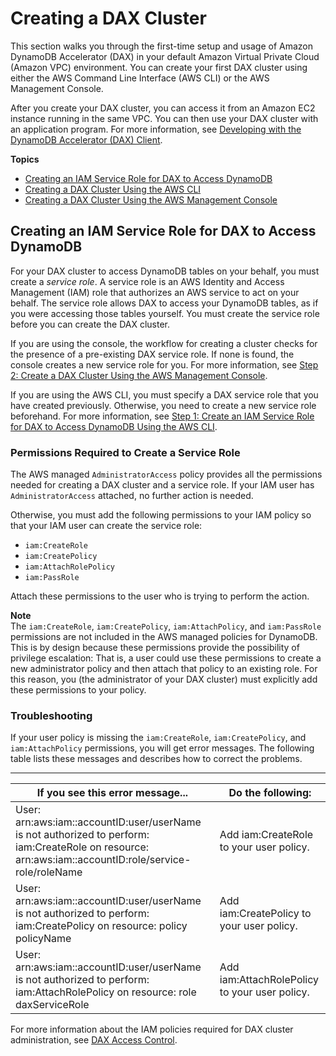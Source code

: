 # Creating a DAX Cluster<a name="DAX.create-cluster"></a>

This section walks you through the first\-time setup and usage of Amazon DynamoDB Accelerator \(DAX\) in your default Amazon Virtual Private Cloud \(Amazon VPC\) environment\. You can create your first DAX cluster using either the AWS Command Line Interface \(AWS CLI\) or the AWS Management Console\.

After you create your DAX cluster, you can access it from an Amazon EC2 instance running in the same VPC\. You can then use your DAX cluster with an application program\. For more information, see [Developing with the DynamoDB Accelerator \(DAX\) Client](DAX.client.md)\.

**Topics**
+ [Creating an IAM Service Role for DAX to Access DynamoDB](#DAX.create-cluster.iam-permissions)
+ [Creating a DAX Cluster Using the AWS CLI](DAX.create-cluster.cli.md)
+ [Creating a DAX Cluster Using the AWS Management Console](DAX.create-cluster.console.md)

## Creating an IAM Service Role for DAX to Access DynamoDB<a name="DAX.create-cluster.iam-permissions"></a>

For your DAX cluster to access DynamoDB tables on your behalf, you must create a *service role*\. A service role is an AWS Identity and Access Management \(IAM\) role that authorizes an AWS service to act on your behalf\. The service role allows DAX to access your DynamoDB tables, as if you were accessing those tables yourself\. You must create the service role before you can create the DAX cluster\.

If you are using the console, the workflow for creating a cluster checks for the presence of a pre\-existing DAX service role\. If none is found, the console creates a new service role for you\. For more information, see [Step 2: Create a DAX Cluster Using the AWS Management Console](DAX.create-cluster.console.create-cluster.md)\.

If you are using the AWS CLI, you must specify a DAX service role that you have created previously\. Otherwise, you need to create a new service role beforehand\. For more information, see [Step 1: Create an IAM Service Role for DAX to Access DynamoDB Using the AWS CLI](DAX.create-cluster.cli.create-service-role.md)\.

### Permissions Required to Create a Service Role<a name="DAX.create-cluster.iam-permissions.required"></a>

The AWS managed `AdministratorAccess` policy provides all the permissions needed for creating a DAX cluster and a service role\. If your IAM user has `AdministratorAccess` attached, no further action is needed\.

Otherwise, you must add the following permissions to your IAM policy so that your IAM user can create the service role:
+ `iam:CreateRole`
+ `iam:CreatePolicy`
+ `iam:AttachRolePolicy`
+ `iam:PassRole`

Attach these permissions to the user who is trying to perform the action\.

**Note**  
The `iam:CreateRole`, `iam:CreatePolicy`, `iam:AttachPolicy`, and `iam:PassRole` permissions are not included in the AWS managed policies for DynamoDB\. This is by design because these permissions provide the possibility of privilege escalation: That is, a user could use these permissions to create a new administrator policy and then attach that policy to an existing role\. For this reason, you \(the administrator of your DAX cluster\) must explicitly add these permissions to your policy\.

### Troubleshooting<a name="DAX.create-cluster.iam-permissions.troubleshooting"></a>

If your user policy is missing the `iam:CreateRole`, `iam:CreatePolicy`, and `iam:AttachPolicy` permissions, you will get error messages\. The following table lists these messages and describes how to correct the problems\.


****  

| If you see this error message\.\.\. | Do the following: | 
| --- | --- | 
| User: arn:aws:iam::accountID:user/userName is not authorized to perform: iam:CreateRole on resource: arn:aws:iam::accountID:role/service\-role/roleName  | Add iam:CreateRole to your user policy\. | 
| User: arn:aws:iam::accountID:user/userName is not authorized to perform: iam:CreatePolicy on resource: policy policyName |  Add iam:CreatePolicy to your user policy\. | 
| User: arn:aws:iam::accountID:user/userName is not authorized to perform: iam:AttachRolePolicy on resource: role daxServiceRole | Add iam:AttachRolePolicy to your user policy\. | 

For more information about the IAM policies required for DAX cluster administration, see [DAX Access Control](DAX.access-control.md)\.